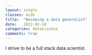 ```yaml
---
layout: single
classes: wide
title:  "Becoming a data generalist"
date:   2022-02-18
categories: datascience
comments: true
---
```


I strive to be a full stack data scientist. 